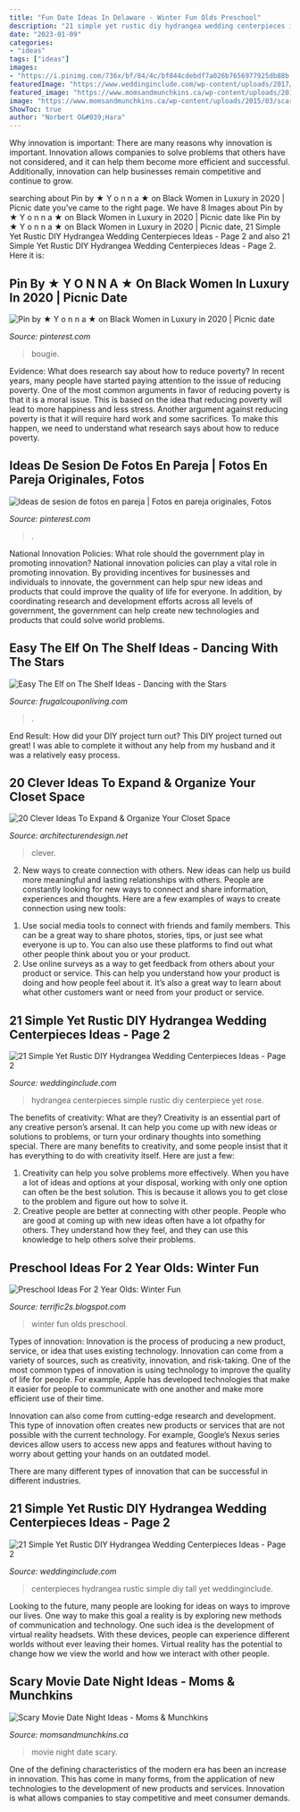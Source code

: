 ```yaml
---
title: "Fun Date Ideas In Delaware - Winter Fun Olds Preschool"
description: "21 simple yet rustic diy hydrangea wedding centerpieces ideas"
date: "2023-01-09"
categories:
- "ideas"
tags: ["ideas"]
images:
- "https://i.pinimg.com/736x/bf/84/4c/bf844cdebdf7a026b7656977925db88b.jpg"
featuredImage: "https://www.weddinginclude.com/wp-content/uploads/2017/07/Tall-Hydrangea-Centerpieces.jpg"
featured_image: "https://www.momsandmunchkins.ca/wp-content/uploads/2015/03/scary-movie-date-night-printables-2.jpg"
image: "https://www.momsandmunchkins.ca/wp-content/uploads/2015/03/scary-movie-date-night-printables-2.jpg"
ShowToc: true
author: "Norbert O&#039;Hara"
---
```



Why innovation is important:
There are many reasons why innovation is important. Innovation allows companies to solve problems that others have not considered, and it can help them become more efficient and successful. Additionally, innovation can help businesses remain competitive and continue to grow.

	

		
searching about Pin by ★ Y o n n a ★ on Black Women in Luxury in 2020 | Picnic date you've came to the right page. We have 8 Images about Pin by ★ Y o n n a ★ on Black Women in Luxury in 2020 | Picnic date like Pin by ★ Y o n n a ★ on Black Women in Luxury in 2020 | Picnic date, 21 Simple Yet Rustic DIY Hydrangea Wedding Centerpieces Ideas - Page 2 and also 21 Simple Yet Rustic DIY Hydrangea Wedding Centerpieces Ideas - Page 2. Here it is:
		
    
## Pin By ★ Y O N N A ★ On Black Women In Luxury In 2020 | Picnic Date

<img loading=lazy src="https://i.pinimg.com/736x/81/38/d1/8138d127c89c38efa3d52b523d22c3ba.jpg" onerror="this.onerror=null;this.src='https://tse3.mm.bing.net/th?id=OIP.roLbO_pDbyc-5Y_DN1schAHaJ3&amp;pid=15.1';" alt="Pin by ★ Y o n n a ★ on Black Women in Luxury in 2020 | Picnic date">

_Source: pinterest.com_

>bougie. 

	

Evidence: What does research say about how to reduce poverty?
In recent years, many people have started paying attention to the issue of reducing poverty. One of the most common arguments in favor of reducing poverty is that it is a moral issue. This is based on the idea that reducing poverty will lead to more happiness and less stress. Another argument against reducing poverty is that it will require hard work and some sacrifices. To make this happen, we need to understand what research says about how to reduce poverty.

    
## Ideas De Sesion De Fotos En Pareja | Fotos En Pareja Originales, Fotos

<img loading=lazy src="https://i.pinimg.com/736x/bf/84/4c/bf844cdebdf7a026b7656977925db88b.jpg" onerror="this.onerror=null;this.src='https://tse1.mm.bing.net/th?id=OIP.-067zdV1Ra2bPtBxXrKp0gHaLH&amp;pid=15.1';" alt="Ideas de sesion de fotos en pareja | Fotos en pareja originales, Fotos">

_Source: pinterest.com_

>. 

	

National Innovation Policies: What role should the government play in promoting innovation?
National innovation policies can play a vital role in promoting innovation. By providing incentives for businesses and individuals to innovate, the government can help spur new ideas and products that could improve the quality of life for everyone. In addition, by coordinating research and development efforts across all levels of government, the government can help create new technologies and products that could solve world problems.

    
## Easy The Elf On The Shelf Ideas - Dancing With The Stars

<img loading=lazy src="https://i2.wp.com/frugalcouponliving.com/wp-content/uploads/2013/12/Dancing-lladro-flamenco-elf-on-the-shelf-ideas-frugal-coupon-living.jpg" onerror="this.onerror=null;this.src='https://tse4.mm.bing.net/th?id=OIP.uZd1NBioQtq9SsZ248PddQHaLH&amp;pid=15.1';" alt="Easy The Elf on The Shelf Ideas - Dancing with the Stars">

_Source: frugalcouponliving.com_

>. 

	

End Result: How did your DIY project turn out?
This DIY project turned out great! I was able to complete it without any help from my husband and it was a relatively easy process.

    
## 20 Clever Ideas To Expand &amp; Organize Your Closet Space

<img loading=lazy src="https://cdn.architecturendesign.net/wp-content/uploads/2015/07/AD-Closet-Organizing-Ideas-10.jpg" onerror="this.onerror=null;this.src='https://tse4.mm.bing.net/th?id=OIP.ahNVah62Yx0uVuiBSMuH5QHaJ3&amp;pid=15.1';" alt="20 Clever Ideas To Expand &amp; Organize Your Closet Space">

_Source: architecturendesign.net_

>clever. 

	

2. New ways to create connection with others.
New ideas can help us build more meaningful and lasting relationships with others. People are constantly looking for new ways to connect and share information, experiences and thoughts. Here are a few examples of ways to create connection using new tools: 
1) Use social media tools to connect with friends and family members. This can be a great way to share photos, stories, tips, or just see what everyone is up to. You can also use these platforms to find out what other people think about you or your product. 
2) Use online surveys as a way to get feedback from others about your product or service. This can help you understand how your product is doing and how people feel about it. It’s also a great way to learn about what other customers want or need from your product or service.

    
## 21 Simple Yet Rustic DIY Hydrangea Wedding Centerpieces Ideas - Page 2

<img loading=lazy src="http://www.weddinginclude.com/wp-content/uploads/2017/07/Pink-Rose-and-Ivory-Hydrangea-Centerpiece.jpg" onerror="this.onerror=null;this.src='https://tse3.mm.bing.net/th?id=OIP._7rZs9snQFAYS4laLsuMBAHaLH&amp;pid=15.1';" alt="21 Simple Yet Rustic DIY Hydrangea Wedding Centerpieces Ideas - Page 2">

_Source: weddinginclude.com_

>hydrangea centerpieces simple rustic diy centerpiece yet rose. 

	

The benefits of creativity: What are they?
Creativity is an essential part of any creative person’s arsenal. It can help you come up with new ideas or solutions to problems, or turn your ordinary thoughts into something special. There are many benefits to creativity, and some people insist that it has everything to do with creativity itself. Here are just a few: 
1) Creativity can help you solve problems more effectively. When you have a lot of ideas and options at your disposal, working with only one option can often be the best solution. This is because it allows you to get close to the problem and figure out how to solve it. 
2) Creative people are better at connecting with other people. People who are good at coming up with new ideas often have a lot ofpathy for others. They understand how they feel, and they can use this knowledge to help others solve their problems.

    
## Preschool Ideas For 2 Year Olds: Winter Fun

<img loading=lazy src="https://4.bp.blogspot.com/-wJhLFvEKIz8/T2Glvr4YmiI/AAAAAAAACss/mUCo_R3pEoM/s1600/IMG_0070.JPG" onerror="this.onerror=null;this.src='https://tse2.mm.bing.net/th?id=OIP.UgZDodE2MFZVYMAOR9oyLwHaJ4&amp;pid=15.1';" alt="Preschool Ideas For 2 Year Olds: Winter Fun">

_Source: terrific2s.blogspot.com_

>winter fun olds preschool. 

	

Types of innovation:
Innovation is the process of producing a new product, service, or idea that uses existing technology. Innovation can come from a variety of sources, such as creativity, innovation, and risk-taking. 
One of the most common types of innovation is using technology to improve the quality of life for people. For example, Apple has developed technologies that make it easier for people to communicate with one another and make more efficient use of their time. 

Innovation can also come from cutting-edge research and development. This type of innovation often creates new products or services that are not possible with the current technology. For example, Google’s Nexus series devices allow users to access new apps and features without having to worry about getting your hands on an outdated model. 

There are many different types of innovation that can be successful in different industries.

    
## 21 Simple Yet Rustic DIY Hydrangea Wedding Centerpieces Ideas - Page 2

<img loading=lazy src="https://www.weddinginclude.com/wp-content/uploads/2017/07/Tall-Hydrangea-Centerpieces.jpg" onerror="this.onerror=null;this.src='https://tse4.mm.bing.net/th?id=OIP.26jZrs855ihrOyi7frG2HgHaLG&amp;pid=15.1';" alt="21 Simple Yet Rustic DIY Hydrangea Wedding Centerpieces Ideas - Page 2">

_Source: weddinginclude.com_

>centerpieces hydrangea rustic simple diy tall yet weddinginclude. 

	

Looking to the future, many people are looking for ideas on ways to improve our lives. One way to make this goal a reality is by exploring new methods of communication and technology. One such idea is the development of virtual reality headsets. With these devices, people can experience different worlds without ever leaving their homes. Virtual reality has the potential to change how we view the world and how we interact with other people.

    
## Scary Movie Date Night Ideas - Moms &amp; Munchkins

<img loading=lazy src="https://www.momsandmunchkins.ca/wp-content/uploads/2015/03/scary-movie-date-night-printables-2.jpg" onerror="this.onerror=null;this.src='https://tse4.mm.bing.net/th?id=OIP.t9C_p76WtvEDps5HAfCITwHaKZ&amp;pid=15.1';" alt="Scary Movie Date Night Ideas - Moms &amp; Munchkins">

_Source: momsandmunchkins.ca_

>movie night date scary. 

	

One of the defining characteristics of the modern era has been an increase in innovation. This has come in many forms, from the application of new technologies to the development of new products and services. Innovation is what allows companies to stay competitive and meet consumer demands.

